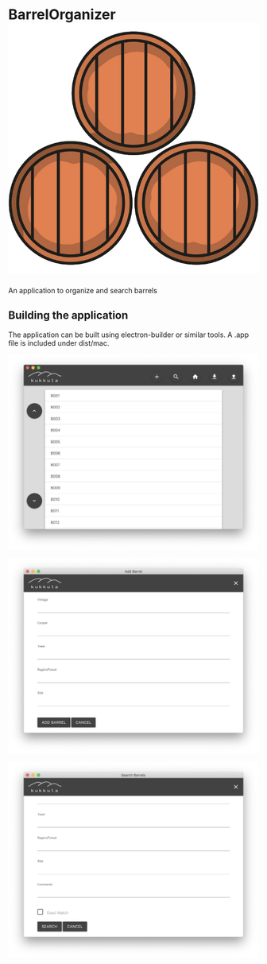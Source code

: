 # BarrelOrganizer ![Barrel Logo](https://github.com/KarlJussila/BarrelOrganizer/blob/master/assets/barrelIcon.png "Logo Title Text 1")
An application to organize and search barrels

## Building the application
The application can be built using electron-builder or similar tools. A .app file is included under dist/mac.

![Image of main window](https://github.com/KarlJussila/BarrelOrganizer/blob/master/images/Main%20Window.png)

![Image of add barrel window](https://github.com/KarlJussila/BarrelOrganizer/blob/master/images/Add%20Barrel.png)

![Image of search barrels window](https://github.com/KarlJussila/BarrelOrganizer/blob/master/images/Search%20Barrels.png)
